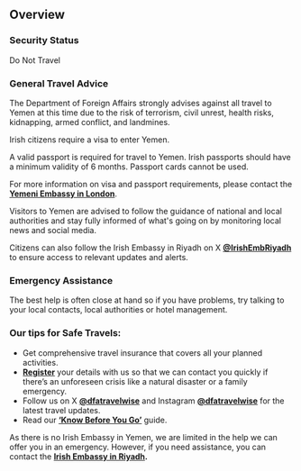 ## Overview

### **Security Status**

Do Not Travel

### **General Travel Advice**

The Department of Foreign Affairs strongly advises against all travel to Yemen at this time due to the risk of terrorism, civil unrest, health risks, kidnapping, armed conflict, and landmines.

Irish citizens require a visa to enter Yemen.

A valid passport is required for travel to Yemen. Irish passports should have a minimum validity of 6 months. Passport cards cannot be used.

For more information on visa and passport requirements, please contact the [**Yemeni Embassy in London**](https://www.yemenembassy.co.uk/).

Visitors to Yemen are advised to follow the guidance of national and local authorities and stay fully informed of what's going on by monitoring local news and social media.

Citizens can also follow the Irish Embassy in Riyadh on X [**@IrishEmbRiyadh**](https://x.com/IrishEmbRiyadh) to ensure access to relevant updates and alerts.

### **Emergency Assistance**

The best help is often close at hand so if you have problems, try talking to your local contacts, local authorities or hotel management.

### **Our tips for Safe Travels:**

* Get comprehensive travel insurance that covers all your planned activities.
* [**Register**](/en/dfa/overseas-travel/citizens-registration/) your details with us so that we can contact you quickly if there’s an unforeseen crisis like a natural disaster or a family emergency.
* Follow us on X [**@dfatravelwise**](https://www.x.com/DFATravelWise) and Instagram [**@dfatravelwise**](https://www.instagram.com/dfatravelwise) for the latest travel updates.
* Read our [**‘Know Before You Go’**](/en/dfa/overseas-travel/know-before-you-go/) guide.

As there is no Irish Embassy in Yemen, we are limited in the help we can offer you in an emergency. However, if you need assistance, you can contact the [**Irish Embassy in Riyadh**](/en/saudiarabia/riyadh/)**.**